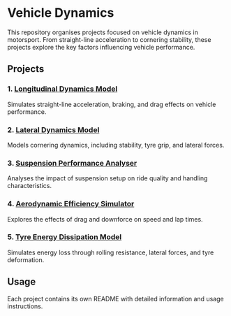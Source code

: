 # Vehicle Dynamics

This repository organises projects focused on vehicle dynamics in motorsport. From straight-line acceleration to cornering stability, these projects explore the key factors influencing vehicle performance.

## Projects

### 1. [Longitudinal Dynamics Model](https://github.com/RacingFormula/Longitudinal-Dynamics-Model)
Simulates straight-line acceleration, braking, and drag effects on vehicle performance.

### 2. [Lateral Dynamics Model](https://github.com/RacingFormula/Lateral-Dynamics-Model)
Models cornering dynamics, including stability, tyre grip, and lateral forces.

### 3. [Suspension Performance Analyser](https://github.com/RacingFormula/Suspension-Performance-Analyser)
Analyses the impact of suspension setup on ride quality and handling characteristics.

### 4. [Aerodynamic Efficiency Simulator](https://github.com/RacingFormula/Aerodynamic-Efficiency-Simulator)
Explores the effects of drag and downforce on speed and lap times.

### 5. [Tyre Energy Dissipation Model](https://github.com/RacingFormula/Tyre-Energy-Dissipation-Model)
Simulates energy loss through rolling resistance, lateral forces, and tyre deformation.

## Usage

Each project contains its own README with detailed information and usage instructions.
